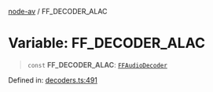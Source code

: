 [node-av](../globals.md) / FF\_DECODER\_ALAC

# Variable: FF\_DECODER\_ALAC

> `const` **FF\_DECODER\_ALAC**: [`FFAudioDecoder`](../type-aliases/FFAudioDecoder.md)

Defined in: [decoders.ts:491](https://github.com/seydx/av/blob/f8631fc881b394300b1479f511d55cf1c370a87f/src/constants/decoders.ts#L491)
